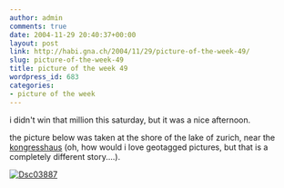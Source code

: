 ```yaml
---
author: admin
comments: true
date: 2004-11-29 20:40:37+00:00
layout: post
link: http://habi.gna.ch/2004/11/29/picture-of-the-week-49/
slug: picture-of-the-week-49
title: picture of the week 49
wordpress_id: 683
categories:
- picture of the week
---
```



i didn't win that million this saturday, but it was a nice afternoon.
  
the picture below was taken at the shore of the lake of zurich, near the [kongresshaus](http://map.search.ch/zuerich?x=247&y=299&z=1024) (oh, how would i love geotagged pictures, but that is a completely different story....).



[![Dsc03887](http://habi.gna.ch/blog/images/DSC03887-tm.jpg)](http://habi.gna.ch/blog/images/DSC03887.jpg)

